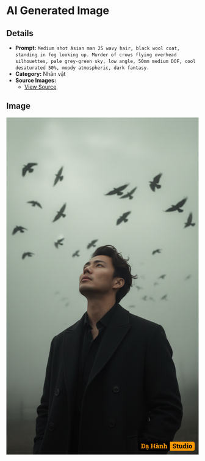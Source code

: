 # AI Generated Image

## Details
- **Prompt:** `Medium shot Asian man 25 wavy hair, black wool coat, standing in fog looking up. Murder of crows flying overhead silhouettes, pale grey-green sky, low angle, 50mm medium DOF, cool desaturated 50%, moody atmospheric, dark fantasy.`
- **Category:** Nhân vật
- **Source Images:**
  - [View Source](https://raw.githubusercontent.com/lenzcomvth/Somethings/main/Models/Male/Male.png)

## Image
![AI Generated Image](./image-2025-10-15T10-19-21-792Z-bcfe8.png)